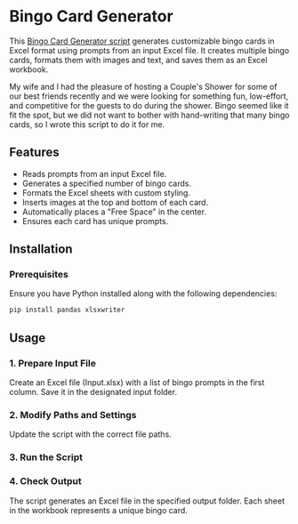 # Bingo Card Generator

This [Bingo Card Generator script](https://github.com/wessholders/Professional-Portfolio/blob/main/Bingo%20Card%20Generator/Bingo_Maker_Github.py) generates customizable bingo cards in Excel format using prompts from an input Excel file. It creates multiple bingo cards, formats them with images and text, and saves them as an Excel workbook.

My wife and I had the pleasure of hosting a Couple's Shower for some of our best friends recently and we were looking for something fun, low-effort, and competitive for the guests to do during the shower. Bingo seemed like it fit the spot, but we did not want to bother with hand-writing that many bingo cards, so I wrote this script to do it for me.

## Features

- Reads prompts from an input Excel file.
- Generates a specified number of bingo cards.
- Formats the Excel sheets with custom styling.
- Inserts images at the top and bottom of each card.
- Automatically places a "Free Space" in the center.
- Ensures each card has unique prompts.

## Installation

### Prerequisites

Ensure you have Python installed along with the following dependencies:

```bash
pip install pandas xlsxwriter
```
## Usage

### 1. Prepare Input File

Create an Excel file (Input.xlsx) with a list of bingo prompts in the first column.
Save it in the designated input folder.

### 2. Modify Paths and Settings
Update the script with the correct file paths.

### 3. Run the Script

### 4. Check Output

The script generates an Excel file in the specified output folder.
Each sheet in the workbook represents a unique bingo card.

